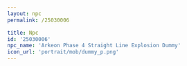 ```yaml
---
layout: npc
permalink: /25030006

title: Npc
id: '25030006'
npc_name: 'Arkeon Phase 4 Straight Line Explosion Dummy'
icon_url: 'portrait/mob/dummy_p.png'
---
```


